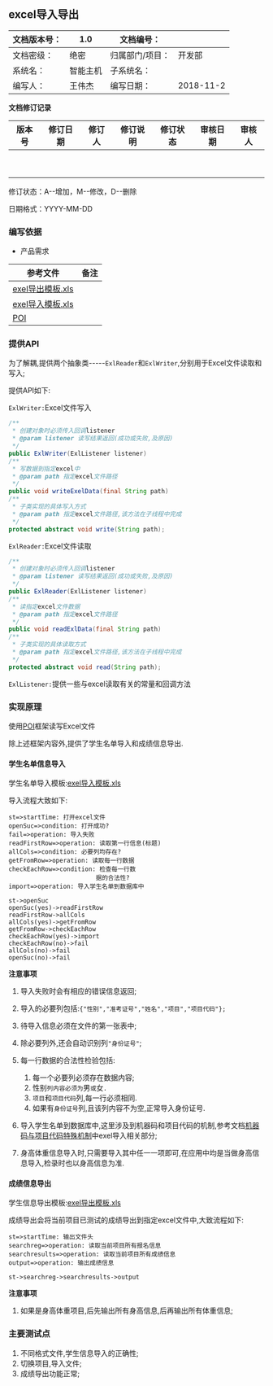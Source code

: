 ## excel导入导出



| 文档版本号： | 1.0      | 文档编号：      |           |
| ------------ | -------- | --------------- | --------- |
| 文档密级：   | 绝密     | 归属部门/项目： | 开发部    |
| 系统名：     | 智能主机 | 子系统名：      |           |
| 编写人：     | 王伟杰   | 编写日期：      | 2018-11-2 |



**文档修订记录**

| **版本号** | **修订日期** | **修订人** | **修订说明** | **修订状态** | **审核日期** | **审核人** |
| ---------- | ------------ | ---------- | ------------ | ------------ | ------------ | ---------- |
|            |              |            |              |              |              |            |
|            |              |            |              |              |              |            |
|            |              |            |              |              |              |            |
|            |              |            |              |              |              |            |
|            |              |            |              |              |              |            |
|            |              |            |              |              |              |            |
|            |              |            |              |              |              |            |
|            |              |            |              |              |              |            |
|            |              |            |              |              |              |            |

修订状态：A--增加，M--修改，D--删除

日期格式：YYYY-MM-DD

### 编写依据

- 产品需求

| **参考文件**                               | **备注** |
| ------------------------------------------ | -------- |
| [exel导出模板.xls](./ref/exel导出模板.xls) |          |
| [exel导入模板.xls](./ref/exel导入模板.xls) |          |
| [POI](https://poi.apache.org)              |          |

### 提供API

为了解耦,提供两个抽象类-----`ExlReader`和`ExlWriter`,分别用于Excel文件读取和写入;

提供API如下:

`ExlWriter:`Excel文件写入

```java
/**
 * 创建对象时必须传入回调listener
 * @param listener 读写结果返回(成功或失败,及原因)
 */ 
public ExlWriter(ExlListener listener)
/**
 * 写数据到指定excel中
 * @param path 指定excel文件路径
 */
public void writeExelData(final String path)
/**
 * 子类实现的具体写入方式
 * @param path 指定excel文件路径,该方法在子线程中完成
 */
protected abstract void write(String path);
```

`ExlReader:`Excel文件读取

```java
/**
 * 创建对象时必须传入回调listener
 * @param listener 读写结果返回(成功或失败,及原因)
 */
public ExlReader(ExlListener listener)
/**
 * 读指定excel文件数据
 * @param path 指定excel文件路径
 */
public void readExlData(final String path)
/**
 * 子类实现的具体读取方式
 * @param path 指定excel文件路径,该方法在子线程中完成
 */
protected abstract void read(String path);
```

`ExlListener:`提供一些与excel读取有关的常量和回调方法

### 实现原理

使用[POI](https://poi.apache.org)框架读写Excel文件

除上述框架内容外,提供了学生名单导入和成绩信息导出.

#### 学生名单信息导入

学生名单导入模板:[exel导入模板.xls](./ref/exel导入模板.xls)

导入流程大致如下:

```flow
st=>startTime: 打开excel文件
openSuc=>condition: 打开成功?
fail=>operation: 导入失败
readFirstRow=>operation: 读取第一行信息(标题)
allCols=>condition: 必要列均存在?
getFromRow=>operation: 读取每一行数据
checkEachRow=>condition: 检查每一行数
						据的合法性?
import=>operation: 导入学生名单到数据库中

st->openSuc
openSuc(yes)->readFirstRow
readFirstRow->allCols
allCols(yes)->getFromRow
getFromRow->checkEachRow
checkEachRow(yes)->import
checkEachRow(no)->fail
allCols(no)->fail
openSuc(no)->fail
```

**注意事项**

1. 导入失败时会有相应的错误信息返回;
2. 导入的必要列包括:`{"性别","准考证号","姓名","项目","项目代码"};`

2. 待导入信息必须在文件的第一张表中;
3. 除必要列外,还会自动识别列`"身份证号"`;
4. 每一行数据的合法性检验包括:
   1. 每一个必要列必须存在数据内容;
   2. 性别`列内容必须为`男`或`女`.`
   3. `项目`和`项目代码`列,每一行必须相同.
   4. 如果有`身份证号`列,且该列内容不为空,正常导入身份证号.

5. 导入学生名单到数据库中,这里涉及到机器码和项目代码的机制,参考文档[机器码与项目代码特殊机制](./机器码与项目代码特殊机制.md)中exel导入相关部分;
6. 身高体重信息导入时,只需要导入其中任一一项即可,在应用中均是当做身高信息导入,检录时也以身高信息为准.

#### 成绩信息导出

学生信息导出模板:[exel导出模板.xls](./ref/exel导出模板.xls)

成绩导出会将当前项目已测试的成绩导出到指定excel文件中,大致流程如下:

```flow
st=>startTime: 输出文件头
searchreg=>operation: 读取当前项目所有报名信息
searchresults=>operation: 读取当前项目所有成绩信息
output=>operation: 输出成绩信息

st->searchreg->searchresults->output
```

**注意事项**

1. 如果是身高体重项目,后先输出所有身高信息,后再输出所有体重信息;

### 主要测试点

1. 不同格式文件,学生信息导入的正确性;
2. 切换项目,导入文件;
3. 成绩导出功能正常;